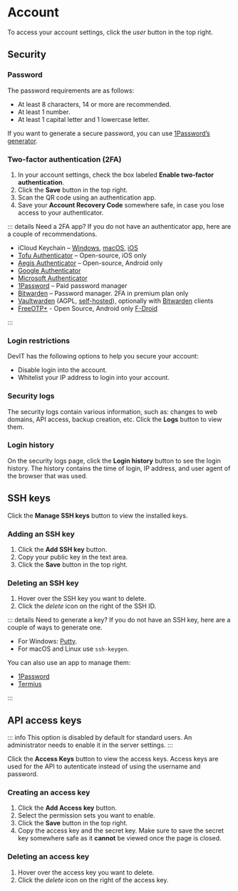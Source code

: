 # Account

To access your account settings, click the <i class="fas fa-lg fa-fw fa-user-circle"><span class="visually-hidden">user</span></i> button in the top right.

## Security

### Password

The password requirements are as follows:

- At least 8 characters, 14 or more are recommended.
- At least 1 number.
- At least 1 capital letter and 1 lowercase letter.

If you want to generate a secure password, you can use [1Password’s generator](https://1password.com/password-generator/).

### Two-factor authentication (2FA)

1. In your account settings, check the box labeled **Enable two-factor authentication**.
2. Click the **<i class="fas fa-fw fa-save"></i> Save** button in the top right.
3. Scan the QR code using an authentication app.
4. Save your **Account Recovery Code** somewhere safe, in case you lose access to your authenticator.

::: details Need a 2FA app?
If you do not have an authenticator app, here are a couple of recommendations.

- iCloud Keychain – [Windows](https://9to5mac.com/2022/07/25/icloud-passwords-windows-2fa-code/), [macOS](https://9to5mac.com/2021/11/16/use-safari-password-manager-and-2fa-autofill/), [iOS](https://9to5mac.com/2022/03/07/use-ios-15-2fa-code-generator-plus-autofill-iphone/)
- [Tofu Authenticator](https://www.tofuauth.com/) – Open-source, iOS only
- [Aegis Authenticator](https://getaegis.app/) – Open-source, Android only
- [Google Authenticator](https://support.google.com/accounts/answer/1066447?hl=en&co=GENIE.Platform%3DAndroid)
- [Microsoft Authenticator](https://www.microsoft.com/en-ca/security/mobile-authenticator-app)
- [1Password](https://1password.com/) – Paid password manager
- [Bitwarden](https://bitwarden.com/) – Password manager. 2FA in premium plan only
- [Vaultwarden](https://docs.cloudron.io/apps/vaultwarden) (AGPL, [self-hosted](https://hub.docker.com/r/vaultwarden/server)), optionally with [Bitwarden](https://linuxiac.com/how-to-install-vaultwarden-password-manager-with-docker) clients
- [FreeOTP+](https://github.com/helloworld1/FreeOTPPlus) - Open Source, Android only [F-Droid](https://f-droid.org/en/packages/org.liberty.android.freeotpplus/)

:::

### Login restrictions

DevIT has the following options to help you secure your account:

- Disable login into the account.
- Whitelist your IP address to login into your account.

### Security logs

The security logs contain various information, such as: changes to web domains, API access, backup creation, etc. Click the **<i class="fas fa-fw fa-history"></i> Logs** button to view them.

### Login history

On the security logs page, click the **<i class="fas fa-fw fa-binoculars"></i> Login history** button to see the login history. The history contains the time of login, IP address, and user agent of the browser that was used.

## SSH keys

Click the **<i class="fas fa-fw fa-key"></i> Manage SSH keys** button to view the installed keys.

### Adding an SSH key

1. Click the **<i class="fas fa-fw fa-plus-circle"></i> Add SSH key** button.
2. Copy your public key in the text area.
3. Click the **<i class="fas fa-fw fa-save"></i> Save** button in the top right.

### Deleting an SSH key

1. Hover over the SSH key you want to delete.
2. Click the <i class="fas fa-fw fa-trash"><span class="visually-hidden">delete</span></i> icon on the right of the SSH ID.

::: details Need to generate a key?
If you do not have an SSH key, here are a couple of ways to generate one.

- For Windows: [Putty](https://www.ssh.com/academy/ssh/putty/windows/puttygen#running-puttygen).
- For macOS and Linux use `ssh-keygen`.

You can also use an app to manage them:

- [1Password](https://developer.1password.com/docs/ssh/manage-keys/)
- [Termius](https://www.termius.com/)

:::

## API access keys

::: info
This option is disabled by default for standard users. An administrator needs to enable it in the server settings.
:::

Click the **<i class="fas fa-fw fa-key"></i> Access Keys** button to view the access keys. Access keys are used for the API to autenticate instead of using the username and password.

### Creating an access key

1. Click the **<i class="fas fa-fw fa-plus-circle"></i> Add Access key** button.
2. Select the permission sets you want to enable.
3. Click the **<i class="fas fa-fw fa-save"></i> Save** button in the top right.
4. Copy the access key and the secret key. Make sure to save the secret key somewhere safe as it **cannot** be viewed once the page is closed.

### Deleting an access key

1. Hover over the access key you want to delete.
2. Click the <i class="fas fa-fw fa-trash"><span class="visually-hidden">delete</span></i> icon on the right of the access key.
